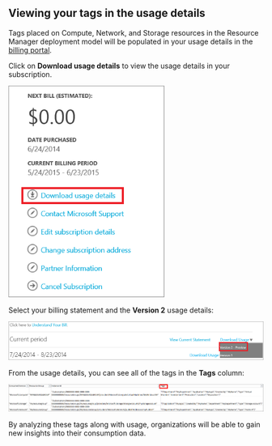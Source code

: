 


## Viewing your tags in the usage details
Tags placed on Compute, Network, and Storage resources in the Resource Manager deployment model will be populated in your usage details in the [billing portal](https://account.windowsazure.cn/).

Click on **Download usage details** to view the usage details in your subscription.

![Usage details in Azure portal Preview](./media/virtual-machines-common-tag-usage/azure-portal-tags-usage-details.png)

Select your billing statement and the **Version 2** usage details:

![Version 2 Preview Usage Details in Azure portal Preview](./media/virtual-machines-common-tag-usage/azure-portal-version2-usage-details.png)

From the usage details, you can see all of the tags in the **Tags** column:

![Tags column in Azure portal Preview](./media/virtual-machines-common-tag-usage/azure-portal-tags-column.png)

By analyzing these tags along with usage, organizations will be able to gain new insights into their consumption data.

